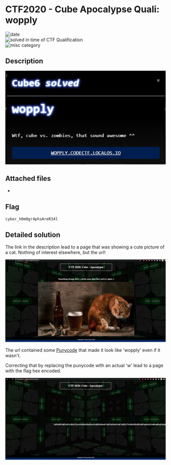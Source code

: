 # CTF2020 - Cube Apocalypse Quali: wopply

![date](https://img.shields.io/badge/date-14.10.2020-brightgreen.svg)  
![solved in time of CTF Qualification](https://img.shields.io/badge/solved-in%20time%20of%20CTF%20%20Qualification-brightgreen.svg)  
![misc category](https://img.shields.io/badge/category-misc-lightgrey.svg)

## Description
![desc](desc.png)

## Attached files
- 

## Flag
```
cyber_h0m0gr4phsAreR34l
```

## Detailed solution
The link in the description lead to a page that was showing a cute picture of a cat. Nothing of interest elsewhere, but the url!

![wopply](wopply.png)



The url contained some [Punycode](https://en.wikipedia.org/wiki/Punycode ) that made it look like 'wopply' even if it wasn't.

Correcting that by replacing the punycode with an actual 'w' lead to a page with the flag hex encoded.

![result](result.png)

